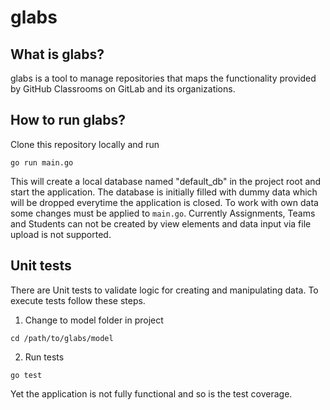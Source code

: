 # glabs

## What is glabs?

glabs is a tool to manage repositories that maps the functionality provided by GitHub Classrooms on GitLab and its organizations.

## How to run glabs?

Clone this repository locally and run

```
go run main.go
```

This will create a local database named "default_db" in the project root and start the application. The database is initially filled with dummy data which will be dropped everytime the application is closed. To work with own data some changes must be applied to `main.go`. Currently Assignments, Teams and Students can not be created by view elements and data input via file upload is not supported.

## Unit tests

There are Unit tests to validate logic for creating and manipulating data. To execute tests follow these steps.

1. Change to model folder in project

```
cd /path/to/glabs/model
```

2. Run tests

```
go test
```

Yet the application is not fully functional and so is the test coverage.
